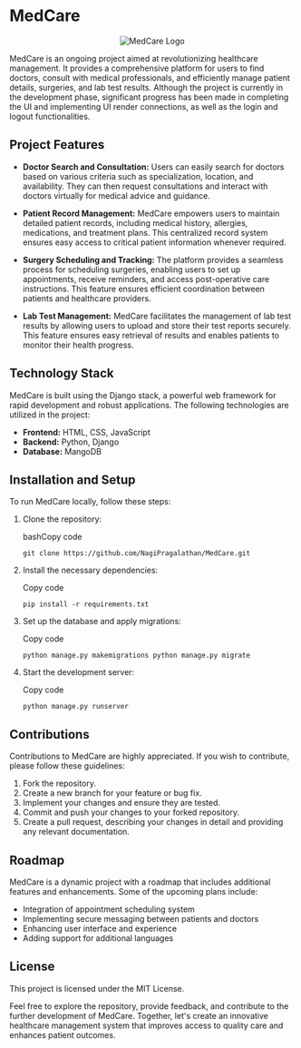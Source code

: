 # MedCare

<div align="center">
    
![MedCare Logo](https://img.freepik.com/free-vector/hospital-logo-design-vector-medical-cross_53876-136743.jpg?w=100)

</div>
MedCare is an ongoing project aimed at revolutionizing healthcare management. It provides a comprehensive platform for users to find doctors, consult with medical professionals, and efficiently manage patient details, surgeries, and lab test results. Although the project is currently in the development phase, significant progress has been made in completing the UI and implementing UI render connections, as well as the login and logout functionalities.

## Project Features

- **Doctor Search and Consultation:** Users can easily search for doctors based on various criteria such as specialization, location, and availability. They can then request consultations and interact with doctors virtually for medical advice and guidance.
    
- **Patient Record Management:** MedCare empowers users to maintain detailed patient records, including medical history, allergies, medications, and treatment plans. This centralized record system ensures easy access to critical patient information whenever required.
    
- **Surgery Scheduling and Tracking:** The platform provides a seamless process for scheduling surgeries, enabling users to set up appointments, receive reminders, and access post-operative care instructions. This feature ensures efficient coordination between patients and healthcare providers.
    
- **Lab Test Management:** MedCare facilitates the management of lab test results by allowing users to upload and store their test reports securely. This feature ensures easy retrieval of results and enables patients to monitor their health progress.
    

## Technology Stack

MedCare is built using the Django stack, a powerful web framework for rapid development and robust applications. The following technologies are utilized in the project:

- **Frontend:** HTML, CSS, JavaScript
- **Backend:** Python, Django
- **Database:** MangoDB

## Installation and Setup

To run MedCare locally, follow these steps:

1. Clone the repository:
    
    bashCopy code
    
    `git clone https://github.com/NagiPragalathan/MedCare.git` 
    
2. Install the necessary dependencies:
    
    Copy code
    
    `pip install -r requirements.txt` 
    
3. Set up the database and apply migrations:
    
    Copy code
    
    `python manage.py makemigrations
    python manage.py migrate` 
    
4. Start the development server:
    
    Copy code
    
    `python manage.py runserver` 
    

## Contributions

Contributions to MedCare are highly appreciated. If you wish to contribute, please follow these guidelines:

1. Fork the repository.
2. Create a new branch for your feature or bug fix.
3. Implement your changes and ensure they are tested.
4. Commit and push your changes to your forked repository.
5. Create a pull request, describing your changes in detail and providing any relevant documentation.

## Roadmap

MedCare is a dynamic project with a roadmap that includes additional features and enhancements. Some of the upcoming plans include:

- Integration of appointment scheduling system
- Implementing secure messaging between patients and doctors
- Enhancing user interface and experience
- Adding support for additional languages

## License

This project is licensed under the MIT License.

Feel free to explore the repository, provide feedback, and contribute to the further development of MedCare. Together, let's create an innovative healthcare management system that improves access to quality care and enhances patient outcomes.
